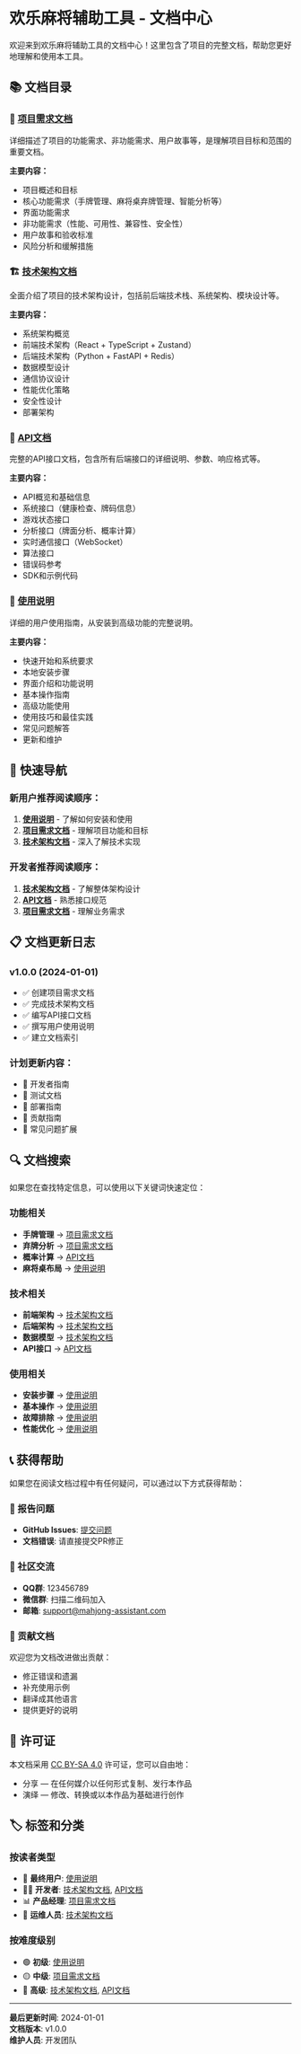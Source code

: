 # 欢乐麻将辅助工具 - 文档中心

欢迎来到欢乐麻将辅助工具的文档中心！这里包含了项目的完整文档，帮助您更好地理解和使用本工具。

## 📚 文档目录

### 🎯 [项目需求文档](./project-requirements.md)
详细描述了项目的功能需求、非功能需求、用户故事等，是理解项目目标和范围的重要文档。

**主要内容：**
- 项目概述和目标
- 核心功能需求（手牌管理、麻将桌弃牌管理、智能分析等）
- 界面功能需求
- 非功能需求（性能、可用性、兼容性、安全性）
- 用户故事和验收标准
- 风险分析和缓解措施

### 🏗️ [技术架构文档](./technical-architecture.md)
全面介绍了项目的技术架构设计，包括前后端技术栈、系统架构、模块设计等。

**主要内容：**
- 系统架构概览
- 前端技术架构（React + TypeScript + Zustand）
- 后端技术架构（Python + FastAPI + Redis）
- 数据模型设计
- 通信协议设计
- 性能优化策略
- 安全性设计
- 部署架构

### 📡 [API文档](./api-documentation.md)
完整的API接口文档，包含所有后端接口的详细说明、参数、响应格式等。

**主要内容：**
- API概览和基础信息
- 系统接口（健康检查、牌码信息）
- 游戏状态接口
- 分析接口（牌面分析、概率计算）
- 实时通信接口（WebSocket）
- 算法接口
- 错误码参考
- SDK和示例代码

### 📖 [使用说明](./user-guide.md)
详细的用户使用指南，从安装到高级功能的完整说明。

**主要内容：**
- 快速开始和系统要求
- 本地安装步骤
- 界面介绍和功能说明
- 基本操作指南
- 高级功能使用
- 使用技巧和最佳实践
- 常见问题解答
- 更新和维护

## 🚀 快速导航

### 新用户推荐阅读顺序：
1. **[使用说明](./user-guide.md)** - 了解如何安装和使用
2. **[项目需求文档](./project-requirements.md)** - 理解项目功能和目标
3. **[技术架构文档](./technical-architecture.md)** - 深入了解技术实现

### 开发者推荐阅读顺序：
1. **[技术架构文档](./technical-architecture.md)** - 了解整体架构设计
2. **[API文档](./api-documentation.md)** - 熟悉接口规范
3. **[项目需求文档](./project-requirements.md)** - 理解业务需求

## 📋 文档更新日志

### v1.0.0 (2024-01-01)
- ✅ 创建项目需求文档
- ✅ 完成技术架构文档  
- ✅ 编写API接口文档
- ✅ 撰写用户使用说明
- ✅ 建立文档索引

### 计划更新内容：
- 📝 开发者指南
- 📝 测试文档
- 📝 部署指南
- 📝 贡献指南
- 📝 常见问题扩展

## 🔍 文档搜索

如果您在查找特定信息，可以使用以下关键词快速定位：

### 功能相关
- **手牌管理** → [项目需求文档](./project-requirements.md#fr-01-手牌管理)
- **弃牌分析** → [项目需求文档](./project-requirements.md#fr-03-智能弃牌建议)
- **概率计算** → [API文档](./api-documentation.md#62-概率计算)
- **麻将桌布局** → [使用说明](./user-guide.md#麻将桌弃牌区)

### 技术相关
- **前端架构** → [技术架构文档](./technical-architecture.md#2-前端技术架构)
- **后端架构** → [技术架构文档](./technical-architecture.md#3-后端技术架构)
- **数据模型** → [技术架构文档](./technical-architecture.md#4-数据模型设计)
- **API接口** → [API文档](./api-documentation.md)

### 使用相关
- **安装步骤** → [使用说明](./user-guide.md#2-本地安装)
- **基本操作** → [使用说明](./user-guide.md#4-基本操作)
- **故障排除** → [使用说明](./user-guide.md#7-常见问题)
- **性能优化** → [使用说明](./user-guide.md#63-性能优化)

## 📞 获得帮助

如果您在阅读文档过程中有任何疑问，可以通过以下方式获得帮助：

### 🐛 报告问题
- **GitHub Issues**: [提交问题](https://github.com/your-org/mahjong-assistant/issues)
- **文档错误**: 请直接提交PR修正

### 💬 社区交流
- **QQ群**: 123456789
- **微信群**: 扫描二维码加入
- **邮箱**: support@mahjong-assistant.com

### 🤝 贡献文档
欢迎您为文档改进做出贡献：
- 修正错误和遗漏
- 补充使用示例
- 翻译成其他语言
- 提供更好的说明

## 📄 许可证

本文档采用 [CC BY-SA 4.0](https://creativecommons.org/licenses/by-sa/4.0/) 许可证，您可以自由地：
- 分享 — 在任何媒介以任何形式复制、发行本作品
- 演绎 — 修改、转换或以本作品为基础进行创作

## 🏷️ 标签和分类

### 按读者类型
- 👤 **最终用户**: [使用说明](./user-guide.md)
- 👨‍💻 **开发者**: [技术架构文档](./technical-architecture.md), [API文档](./api-documentation.md)  
- 📊 **产品经理**: [项目需求文档](./project-requirements.md)
- 🔧 **运维人员**: [技术架构文档](./technical-architecture.md#8-部署架构)

### 按难度级别
- 🟢 **初级**: [使用说明](./user-guide.md)
- 🟡 **中级**: [项目需求文档](./project-requirements.md)
- 🔴 **高级**: [技术架构文档](./technical-architecture.md), [API文档](./api-documentation.md)

---

**最后更新时间**: 2024-01-01  
**文档版本**: v1.0.0  
**维护人员**: 开发团队 
